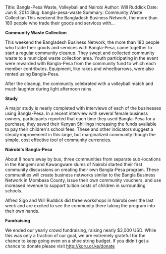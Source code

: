 Title: Bangla-Pesa Waste, Volleyball and Nairobi
Author: Will Ruddick
Date: Jun 8, 2014
Slug: bangla-pesa-waste
Summary: Community Waste Collection This weekend the Bangladesh Business Network, the more than 180 people who trade their goods and services with...

**Community Waste Collection**

This weekend the Bangladesh Business Network, the more than 180 people
who trade their goods and services with Bangla-Pesa, came together to
start a regular community cleanup. They swept and collected community
waste to a municipal waste collection area. Youth participating in the
event were rewarded with Bangla-Pesa from the community fund to which
each member contributes. Equipment, like rakes and wheelbarrows, were
also rented using Bangla-Pesa.

After the cleanup, the community celebrated with a volleyball match and
much laughter during light afternoon rains.

**Study**

A major study is nearly completed with interviews of each of the
businesses using Bangla-Pesa. In a recent interview with several female
business owners, participants reported that each time they used
Bangla-Pesa for a purchase, they saved their Kenyan Shillings increasing
the funds available to pay their children's school fees. These and
other indicators suggest a steady improvement in this large, but
marginalized community though the simple, cost effective tool of
community currencies.

**Nairobi's Bangla-Pesa**

About 8 hours away by bus, three communities from separate sub-locations
in the Kangemi and Kawangware slums of Nairobi started their first
community discussions on creating their own Bangla-Pesa program. These
communities will create business networks similar to the Bangla Business
Network in Mombasa County, issue their own community vouchers, and use
increased revenue to support tuition costs of children in surrounding
schools.

Alfred Sigo and Will Ruddick did three workshops in Nairobi over the
last week and are excited to see the community there taking the program
into their own hands.

**Fundraising**

We ended our yearly crowd fundraising, raising nearly $3,000 USD. While
this was only a fraction of our goal, we are extremely grateful for the
chance to keep going even on a shoe string budget. If you didn't get a
chance to donate please visit <http://koru.or.ke/donate>
